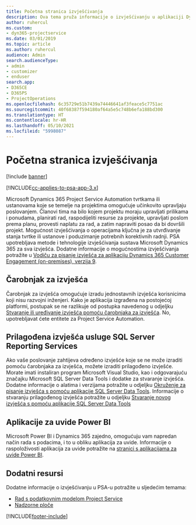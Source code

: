 ```yaml
---
title: Početna stranica izvješćivanja
description: Ova tema pruža informacije o izvješćivanju u aplikaciji Dynamics 365 Project Service Automation.
author: ruhercul
ms.custom:
- dyn365-projectservice
ms.date: 03/01/2019
ms.topic: article
ms.author: ruhercul
audience: Admin
search.audienceType:
- admin
- customizer
- enduser
search.app:
- D365CE
- D365PS
- ProjectOperations
ms.openlocfilehash: 6c35729e51b7439a74446641af3feace5c7751ac
ms.sourcegitcommit: 40f68387f594180af64a5e5c748b6efa188bd300
ms.translationtype: HT
ms.contentlocale: hr-HR
ms.lasthandoff: 05/10/2021
ms.locfileid: "5998087"
---
```

# <a name="reporting-home-page"></a>Početna stranica izvješćivanja

[!include [banner](../includes/psa-now-project-operations.md)]

[!INCLUDE[cc-applies-to-psa-app-3.x](../includes/cc-applies-to-psa-app-3x.md)]

Microsoft Dynamics 365 Project Service Automation tvrtkama ili ustanovama koje se temelje na projektima omogućuje učinkovito upravljaju poslovanjem. Članovi tima na bilo kojem projektu moraju upravljati prilikama i ponudama, planirati rad, raspodijeliti resurse za projekte, upravljati poslom prema planu, provesti naplatu za rad, a zatim napraviti posao da bi dovršili projekt. Mogućnost izvješćivanja o operacijama ključna je za utvrđivanje stanja tvrtke ili ustanove i poduzimanje potrebnih korektivnih radnji. PSA upotrebljava metode i tehnologije izvješćivanja sustava Microsoft Dynamics 365 za sva izvješća. Dodatne informacije o mogućnostima izvješćivanja potražite u [Vodiču za pisanje izvješća za aplikaciju Dynamics 365 Customer Engagement (on-premises), verzija 9](/dynamics365/customerengagement/on-premises/analytics/reporting-analytics-with-dynamics-365).

## <a name="report-wizard"></a>Čarobnjak za izvješća

Čarobnjak za izvješća omogućuje izradu jednostavnih izvješća korisnicima koji nisu razvojni inženjeri. Kako je aplikacija izgrađena na postojećoj platformi, postupak se ne razlikuje od postupka navedenog u odjeljku [Stvaranje ili uređivanje izvješća pomoću čarobnjaka za izvješća](/dynamics365/customerengagement/on-premises/basics/create-edit-copy-report-wizard). No, upotrebljavat ćete entitete za Project Service Automation.

## <a name="custom-sql-server-reporting-services-reports"></a>Prilagođena izvješća usluge SQL Server Reporting Services

Ako vaše poslovanje zahtijeva određeno izvješće koje se ne može izraditi pomoću čarobnjaka za izvješća, možete izraditi prilagođeno izvješće. Morate imati instaliran program Microsoft Visual Studio, kao i odgovarajuću značajku Microsoft SQL Server Data Tools i dodatke za stvaranje izvješća. Dodatne informacije o alatima i verzijama potražite u odjeljku [Okruženje za pisanje izvješća s pomoću aplikacije SQL Server Data Tools](/dynamics365/customerengagement/on-premises/analytics/report-writing-environment-using-sql-server-data-tools). Informacije o stvaranju prilagođenog izvješća potražite u odjeljku [Stvaranje novog izvješća s pomoću aplikacije SQL Server Data Tools](/dynamics365/customerengagement/on-premises/analytics/create-a-new-report-using-sql-server-data-tools)

## <a name="power-bi-insights-apps"></a>Aplikacije za uvide Power BI

Microsoft Power BI i Dynamics 365 zajedno, omogućuju vam napredan način rada s podacima, i to u obliku aplikacija za uvide. Informacije o raspoloživosti aplikacija za uvide potražite na [stranici s aplikacijama za uvide Power BI](https://powerbi.microsoft.com/power-bi-insights-apps/).


## <a name="additional-resources"></a>Dodatni resursi
Dodatne informacije o izvješćivanju u PSA-u potražite u sljedećim temama:

- [Rad s podatkovnim modelom Project Service](reports-working-project-service-data-model.md)
- [Nadzorne ploče](reports-dashboards.md)



[!INCLUDE[footer-include](../includes/footer-banner.md)]